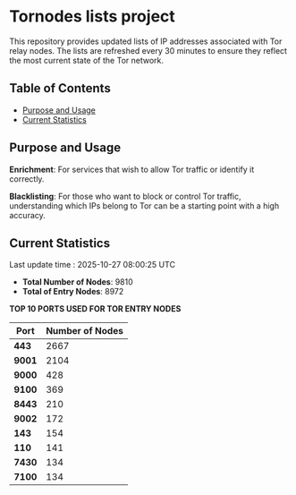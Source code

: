 # Tornodes lists project

This repository provides updated lists of IP addresses associated with Tor relay nodes. The lists are refreshed every 30 minutes to ensure they reflect the most current state of the Tor network.

## Table of Contents

- [Purpose and Usage](#purpose-and-usage)
- [Current Statistics](#current-statistics)


## Purpose and Usage

**Enrichment**: For services that wish to allow Tor traffic or identify it correctly.

**Blacklisting**: For those who want to block or control Tor traffic, understanding which IPs belong to Tor can be a starting point with a high accuracy.

## Current Statistics

Last update time : 2025-10-27 08:00:25 UTC

- **Total Number of Nodes**: 9810
- **Total of Entry Nodes**: 8972

**TOP 10 PORTS USED FOR TOR ENTRY NODES**

| **Port** | **Number of Nodes** |
|------|-----------------|
| **443**   | 2667  |
| **9001**   | 2104  |
| **9000**   | 428  |
| **9100**   | 369  |
| **8443**   | 210  |
| **9002**   | 172  |
| **143**   | 154  |
| **110**   | 141  |
| **7430**   | 134  |
| **7100**   | 134  |

